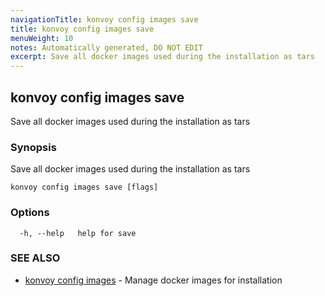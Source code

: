 ```yaml
---
navigationTitle: konvoy config images save
title: konvoy config images save
menuWeight: 10
notes: Automatically generated, DO NOT EDIT
excerpt: Save all docker images used during the installation as tars
---
```


## konvoy config images save

Save all docker images used during the installation as tars

### Synopsis

Save all docker images used during the installation as tars

```
konvoy config images save [flags]
```

### Options

```
  -h, --help   help for save
```

### SEE ALSO

* [konvoy config images](../)	 - Manage docker images for installation

